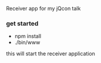 Receiver app for my jQcon talk


### get started


* npm install
* ./bin/www

this will start the receiver application
